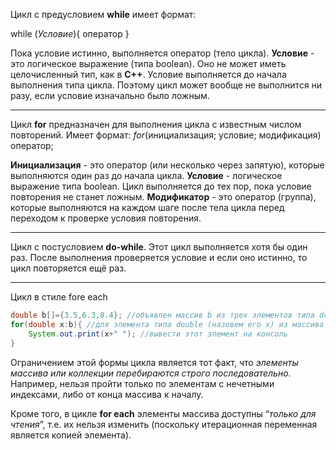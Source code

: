 
Цикл с предусловием **while** имеет формат:

while (*Условие*){
оператор
}

Пока условие истинно, выполняется оператор (тело цикла). **Условие** - это логическое выражение (типа boolean). Оно не может иметь целочисленный тип, как в **C++**.  Условие выполняется до начала выполнения типа цикла. Поэтому цикл может вообще не выполнится ни разу, если условие изначально было ложным.

----
Цикл **for** предназначен для выполнения цикла с известным числом повторений. Имеет формат:
*for*(инициализация; условие; модификация) оператор;

**Инициализация** - это оператор (или несколько через запятую), которые выполняются один раз до начала цикла.
**Условие** - логическое выражение типа boolean.
Цикл выполняется до тех пор, пока условие повторения не станет ложным. 
**Модификатор** - это оператор (группа), которые выполняются на каждом шаге после тела цикла перед переходом к проверке условия повторения.

----
Цикл с постусловием **do-while**. Этот цикл выполняется хотя бы один раз. После выполнения проверяется условие и если оно истинно, то цикл повторяется ещё раз.

---
Цикл в стиле fore each
```Java
double b[]={3.5,6.3,8.4}; //объявлен массив b из трех элементов типа double
for(double x:b){ //для элемента типа double (назовем его x) из массива b
	System.out.print(x+" "); //вывести этот элемент на консоль
}
```
Ограничением этой формы цикла является тот факт, что *элементы массива или коллекции перебираются строго последовательно*. Например, нельзя пройти только по элементам с нечетными индексами, либо от конца массива к началу.

Кроме того, в цикле **for each** элементы массива доступны “*только для чтения*”, т.е. их нельзя изменить (поскольку итерационная переменная является копией элемента).